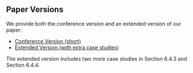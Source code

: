## Paper Versions

We provide both the conference version and an extended version of our paper:
- [Conference Version (short)](conference_version.pdf)
- [Extended Version (with extra case studies)](extended_version.pdf)

The extended version includes two more case studies in Section 6.4.3 and Section 6.4.4.
